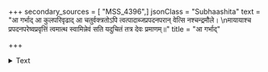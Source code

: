 +++
secondary_sources = [ "MSS_4396",]
jsonClass = "Subhaashita"
text = "आ गर्भाद् आ कुलपरिवृढाद् आ चतुर्वक्त्रतोऽपि त्वत्पादाब्जप्रपदनपरान् वेत्सि नश्चन्द्रमौले।  \nमायायाश्च प्रपदनपरेष्वप्रवृत्तिं त्वमात्थ स्वामिन्नेवं सति यदुचितं तत्र देवः प्रमाणम्॥"
title = "आ गर्भाद्"

+++

<details><summary>Text</summary>

आ गर्भाद् आ कुलपरिवृढाद् आ चतुर्वक्त्रतोऽपि त्वत्पादाब्जप्रपदनपरान् वेत्सि नश्चन्द्रमौले।  
मायायाश्च प्रपदनपरेष्वप्रवृत्तिं त्वमात्थ स्वामिन्नेवं सति यदुचितं तत्र देवः प्रमाणम्॥
</details>
